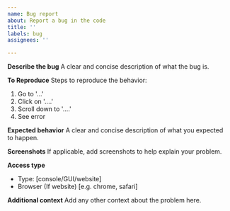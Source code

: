 ```yaml
---
name: Bug report
about: Report a bug in the code
title: ''
labels: bug
assignees: ''

---
```


**Describe the bug**
A clear and concise description of what the bug is.

**To Reproduce**
Steps to reproduce the behavior:
1. Go to '...'
2. Click on '....'
3. Scroll down to '....'
4. See error

**Expected behavior**
A clear and concise description of what you expected to happen.

**Screenshots**
If applicable, add screenshots to help explain your problem.

**Access type**
 - Type: [console/GUI/website]
 - Browser (If website) [e.g. chrome, safari]


**Additional context**
Add any other context about the problem here.
